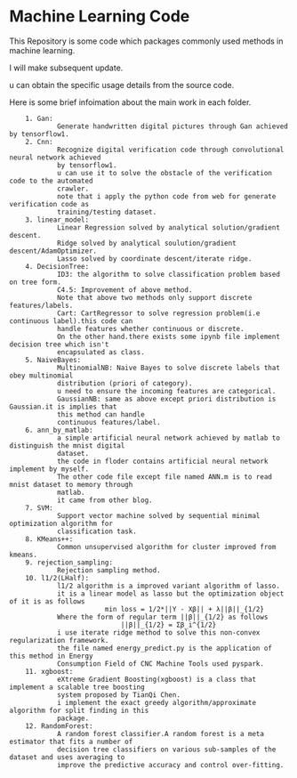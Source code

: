 # Machine Learning Code

This Repository is some code which packages commonly used methods in machine learning.

I will make subsequent update.

u can obtain the specific usage details from the source code.

Here is some brief infoimation about the main work in each folder.

        1. Gan:
                Generate handwritten digital pictures through Gan achieved by tensorflow1.
        2. Cnn:
                Recognize digital verification code through convolutional neural network achieved
                by tensorflow1.
                u can use it to solve the obstacle of the verification code to the automated 
                crawler.
                note that i apply the python code from web for generate verification code as 
                training/testing dataset.
        3. linear_model:
                Linear Regression solved by analytical solution/gradient descent.
                Ridge solved by analytical soulution/gradient descent/AdamOptimizer.
                Lasso solved by coordinate descent/iterate ridge.
        4. DecisionTree:
                ID3: the algorithm to solve classification problem based on tree form.
                C4.5: Improvement of above method.
                Note that above two methods only support discrete features/labels.
                Cart: CartRegressor to solve regression problem(i.e continuous label).this code can 
                handle features whether continuous or discrete.
                On the other hand.there exists some ipynb file implement decision tree which isn't
                encapsulated as class.
        5. NaiveBayes:
                MultinomialNB: Naive Bayes to solve discrete labels that obey multinomial 
                distribution (priori of category).
                u need to ensure the incoming features are categorical.
                GaussianNB: same as above except priori distribution is Gaussian.it is implies that
                this method can handle
                continuous features/label.
        6. ann_by_matlab:
                a simple artificial neural network achieved by matlab to distinguish the mnist digital 
                dataset.
                the code in floder contains artificial neural network implement by myself.
                The other code file except file named ANN.m is to read mnist dataset to memory through
                matlab.
                it came from other blog.
        7. SVM:
                Support vector machine solved by sequential minimal optimization algorithm for 
                classification task.
        8. KMeans++:
                Common unsupervised algorithm for cluster improved from kmeans.
        9. rejection_sampling:
                Rejection sampling method.
        10. l1/2(LHalf):
                l1/2 algorithm is a improved variant algorithm of lasso.
                it is a linear model as lasso but the optimization object of it is as follows
                            min loss = 1/2*||Y - Xβ|| + λ||β||_{1/2}         
                Where the form of regular term ||β||_{1/2} as follows
                                ||β||_{1/2} = Σβ_i^{1/2}             
                i use iterate ridge method to solve this non-convex regularization framework.
                the file named energy_predict.py is the application of this method in Energy 
                Consumption Field of CNC Machine Tools used pyspark.
        11. xgboost:
                eXtreme Gradient Boosting(xgboost) is a class that implement a scalable tree boosting
                system proposed by TianQi Chen.
                i implement the exact greedy algorithm/approximate algorithm for split finding in this
                package.
        12. RandomForest:
                A random forest classifier.A random forest is a meta estimator that fits a number of
                decision tree classifiers on various sub-samples of the dataset and uses averaging to
                improve the predictive accuracy and control over-fitting.

 
